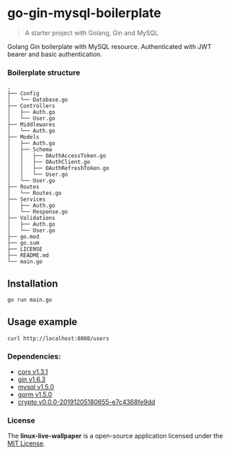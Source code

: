 # go-gin-mysql-boilerplate
> A starter project with Golang, Gin and MySQL

Golang Gin boilerplate with MySQL resource. Authenticated with JWT bearer and basic authentication.

### Boilerplate structure

```
.
├── Config
│   └── Database.go
├── Controllers
│   ├── Auth.go
│   └── User.go
├── Middlewares
│   └── Auth.go
├── Models
│   ├── Auth.go
│   ├── Schema
│   │   ├── OAuthAccessToken.go
│   │   ├── OAuthClient.go
│   │   ├── OAuthRefreshToken.go
│   │   └── User.go
│   └── User.go
├── Routes
│   └── Routes.go
├── Services
│   ├── Auth.go
│   └── Response.go
├── Validations
│   ├── Auth.go
│   └── User.go
├── go.mod
├── go.sum
├── LICENSE
├── README.md
└── main.go

```

## Installation

```sh
go run main.go
```

## Usage example

`curl http://localhost:8080/users`

### Dependencies:
* [cors v1.3.1](github.com/gin-contrib/cors)
* [gin v1.6.3](github.com/gin-gonic/gin)
* [mysql v1.5.0](github.com/go-sql-driver/mysql)
* [gorm v1.5.0](github.com/jinzhu/gorm)
* [crypto v0.0.0-20191205180655-e7c4368fe9dd](golang.org/x/crypto)

### **License**
The **linux-live-wallpaper** is a open-source application licensed under the [MIT License](LICENSE).